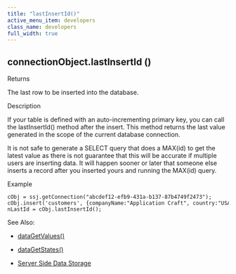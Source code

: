```yaml
---
title: "lastInsertId()"
active_menu_item: developers
class_name: developers
full_width: true
---
```



## connectionObject.lastInsertId ()

Returns

The last row to be inserted into the database.

Description

If your table is defined with an auto-incrementing primary key, you can call the lastInsertId() method after the insert. This method returns the last value generated in the scope of the current database connection.

It is not safe to generate a SELECT query that does a MAX(id) to get the latest value as there is not guarantee that this will be accurate if multiple users are inserting data. It will happen sooner or later that someone else inserts a record after you inserted yours and running the MAX(id) query.

Example

    cObj = ssj.getConnection("abcdef12-efb9-431a-b137-87b4749f2473");
    cObj.insert('customers', {companyName:"Application Craft", country:"USA"});
    nLastId = cObj.lastInsertId();
   

See Also:

 - [dataGetValues()](../../../client-api/widget-data-state-manipulation/datagetvalues.htm)

 - [dataGetStates()](../../../client-api/widget-data-state-manipulation/datagetstates.htm)

 - [Server Side Data Storage](../../../../data-storage/server-side-data-storage/index.htm)


